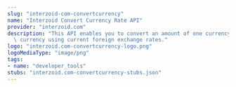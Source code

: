 ```yaml
---
slug: "interzoid-com-convertcurrency"
name: "Interzoid Convert Currency Rate API"
provider: "interzoid.com"
description: "This API enables you to convert an amount of one currency into another\
  \ currency using current foreign exchange rates."
logo: "interzoid.com-convertcurrency-logo.png"
logoMediaType: "image/png"
tags:
- name: "developer_tools"
stubs: "interzoid.com-convertcurrency-stubs.json"
---
```

